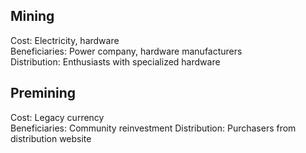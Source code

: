 ## Mining  
Cost: Electricity, hardware  
Beneficiaries: Power company, hardware manufacturers  
Distribution: Enthusiasts with specialized hardware  

## Premining  
Cost: Legacy currency  
Beneficiaries: Community reinvestment
Distribution: Purchasers from distribution website  